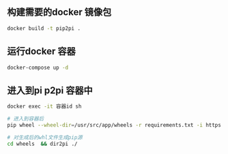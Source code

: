 ## 构建需要的docker 镜像包

```bash
docker build -t pip2pi .
```





## 运行docker 容器

```bash
docker-compose up -d
```





## 进入到pi p2pi 容器中

```bash
docker exec -it 容器id sh

# 进入到容器后
pip wheel --wheel-dir=/usr/src/app/wheels -r requirements.txt -i https://pypi.douban.com/simple

# 对生成后的whl文件生成pip源
cd wheels  && dir2pi ./

```